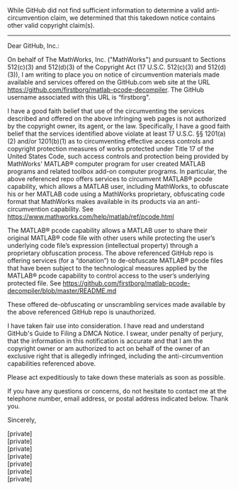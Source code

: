 While GitHub did not find sufficient information to determine a valid anti-circumvention claim, we determined that this takedown notice contains other valid copyright claim(s).

---

Dear GitHub, Inc.:

On behalf of The MathWorks, Inc. ("MathWorks") and pursuant to Sections 512(c)(3) and 512(d)(3) of the Copyright Act (17 U.S.C. 512(c)(3) and 512(d)(3)), I am writing to place you on notice of circumvention materials made available and services offered on the GitHub.com web site at the URL https://github.com/firstborg/matlab-pcode-decompiler.   The GitHub username associated with this URL is “firstborg".

I have a good faith belief that use of the circumventing the services described and offered on the above infringing web pages is not authorized by the copyright owner, its agent, or the law.  Specifically, I have a good faith belief that the services identified above violate at least 17 U.S.C. §§ 1201(a)(2) and/or 1201(b)(1) as to circumventing effective access controls and copyright protection measures of works protected under Title 17 of the United States Code, such access controls and protection being provided by MathWorks' MATLAB® computer program for user created MATLAB programs and related toolbox add-on computer programs.  In particular, the above referenced repo offers services to circumvent MATLAB® pcode capability, which allows a MATLAB user, including MathWorks, to obfuscate his or her MATLAB code using a MathWorks proprietary, obfuscating code format that MathWorks makes available in its products via an anti-circumvention capability.   See https://www.mathworks.com/help/matlab/ref/pcode.html  

The MATLAB® pcode capability allows a MATLAB user to share their original MATLAB® code file with other users while protecting the user’s underlying code file’s expression (intellectual property) through a proprietary obfuscation process.  The above referenced GitHub repo is offering services (for a “donation”) to de-obfuscate MATLAB® pcode files that have been subject to the technological measures applied by the MATLAB® pcode capability to control access to the user’s underlying protected file.  See https://github.com/firstborg/matlab-pcode-decompiler/blob/master/README.md 

These offered de-obfuscating or unscrambling services made available by the above referenced GitHub repo is unauthorized.

I have taken fair use into consideration. I have read and understand GitHub's Guide to Filing a DMCA Notice. I swear, under penalty of perjury, that the information in this notification is accurate and that I am the copyright owner or am authorized to act on behalf of the owner of an exclusive right that is allegedly infringed, including the anti-circumvention capabilities referenced above. 

Please act expeditiously to take down these materials as soon as possible.

If you have any questions or concerns, do not hesitate to contact me at the telephone number, email address, or postal address indicated below. Thank you.

Sincerely,

[private]  
[private]  
[private]  
[private]  
[private]  
[private]  
[private]  

 
